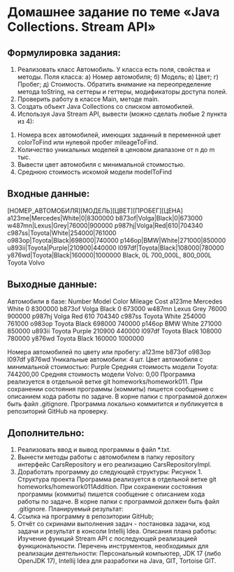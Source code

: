 # Домашнее задание по теме «Java Collections. Stream API»

## Формулировка задания:
1. Реализовать класс Автомобиль. У класса есть поля, свойства и методы.
   Поля класса:
   а) Номер автомобиля;
   б) Модель;
   в) Цвет;
   г) Пробег;
   д) Стоимость.
   Обратить внимание на переопределение метода toString, на сеттеры и геттеры, модификаторы доступа полей.
2. Проверить работу в классе Main, методе main.
3. Создать объект Java Collections со списком автомобилей.
4. Используя Java Stream API, вывести (можно сделать любые 2 пункта из 4):
1) Номера всех автомобилей, имеющих заданный в переменной цвет
   colorToFind или нулевой пробег mileageToFind.
2) Количество уникальных моделей в ценовом диапазоне от n до m тыс.
3) Вывести цвет автомобиля с минимальной стоимостью.
4) Среднюю стоимость искомой модели modelToFind

##   Входные данные:
   [НОМЕР_АВТОМОБИЛЯ][МОДЕЛЬ][ЦВЕТ][ПРОБЕГ][ЦЕНА]
   a123me|Mercedes|White|0|8300000
   b873of|Volga|Black|0|673000
   w487mn|Lexus|Grey|76000|900000
   p987hj|Volga|Red|610|704340
   c987ss|Toyota|White|254000|761000
   o983op|Toyota|Black|698000|740000
   p146op|BMW|White|271000|850000
   u893ii|Toyota|Purple|210900|440000
   l097df|Toyota|Black|108000|780000
   y876wd|Toyota|Black|160000|1000000
   Black, 0L
   700_000L, 800_000L
   Toyota
   Volvo

##   Выходные данные:
   Автомобили в базе:
   Number Model Color Mileage Cost
   a123me Mercedes White 0 8300000
   b873of Volga Black 0 673000
   w487mn Lexus Grey 76000 900000
   p987hj Volga Red 610 704340
   c987ss Toyota White 254000 761000
   o983op Toyota Black 698000 740000
   p146op BMW White 271000 850000
   u893ii Toyota Purple 210900 440000
   l097df Toyota Black 108000 780000
   y876wd Toyota Black 160000 1000000

   Номера автомобилей по цвету или пробегу: a123me b873of o983op l097df y876wd
   Уникальные автомобили: 4 шт.
   Цвет автомобиля с минимальной стоимостью: Purple
   Средняя стоимость модели Toyota: 744200,00
   Средняя стоимость модели Volvo: 0,00
   Программа реализуется в отдельной ветке git homeworks/homework011.
   При сохранении состояния программы (коммиты) пишется сообщение с
   описанием хода работы по задаче.
   В корне папки с программой должен быть файл .gitignore.
   Программа локально коммитится и публикуется в репозиторий GitHub на
   проверку.

##   Дополнительно:
1. Реализовать ввод и вывод программы в файл *.txt.
2. Вынести методы работы с автомобилем в папку repository интерфейс
   CarsRepository и его реализацию CarsRepositoryImpl.
3. Доработать программу до следующей структуры:
   Рисунок 1. Структура проекта
   Программа реализуется в отдельной ветке git
   homeworks/homework011Addition. При сохранении состояния программы
   (коммиты) пишется сообщение с описанием хода работы по задаче.
   В корне папки с программой должен быть файл .gitignore.
   Планируемый результат:
1. Ссылка на программу в репозитории GitHub;
2. Отчёт со скринами выполнения задач - постановка задачи, код задачи
   и результат в консоли Intellij Idea.
   Описания плана работы:
   Изучение функций Stream API с последующей реализацией
   функциональности.
   Перечень инструментов, необходимых для реализации деятельности:
   Персональный компьютер, JDK 17 (либо OpenJDK 17), Intellij Idea для
   разработки на Java, GIT, Tortoise GIT.


